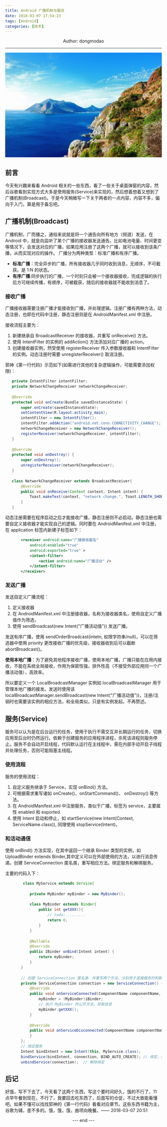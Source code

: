 ```yaml
---
title: Android 广播机制与服务
date: 2018-03-07 17:54:23
tags: [Android]
categories: [技术]
---
```

<center>
Author: dongmodao
</center>

---

![](Android-广播机制与服务/main-img.jpg "image from Momentum")

## 前言
今天有兴趣来看看 Android 相关的一些东西，看了一些关于桌面弹窗的内容，然后谷歌看到实现方式大多是使用服务(Service)来实现的，然后想着想着又想到了广播机制(Broadcast)。于是今天稍微写一下关于两者的一点内容，内容不多，偏向于入门，算是用于备忘吧。

## 广播机制(Broadcast)
 广播机制，广而播之，通俗来说就是将一个通告向所有地方（频道）发送，在 Android 中，就是向监听了某个广播的接收器发送通告。比如电池电量、时间更变等情况下，会发送对应的广播，如果应用注册了这两个广播，就可以接收到该条广播，从而实现对应的操作。
 广播分为两种类型：标准广播和有序广播。
 - **标准广播**：完全异步的广播，所有接收器几乎同时收到消息，无顺序，不可截获。是 1:N 的状态。
 - **有序广播**:同步执行的广播，一个时刻只会被一个接收器接收，完成逻辑的执行后方可继续传播，有顺序，可被截获，随后的接收器就不能收到消息了。


### 接收广播
 广播接收器需要注册广播才能接收到广播，并处理逻辑。注册广播有两种方法，动态注册，也即在代码中注册，静态注册则是在 AndroidManifest.xml 中注册。

 接收流程主要为：
 1. 新建继承自 BroadcastReceiver 的接收器，并重写 onReceive() 方法。
 2. 使用 IntentFilter 的实例的 addAction() 方法添加对应广播的 action。
 3. 创建接收器实例，然受使用 registerReceiver 传入参数接收器和 IntentFilter 的实例。动态注册时需要 unregisterReceiver() 取消注册。

 郭神《第一行代码》示范如下(如需进行其他的复杂逻辑操作，可能需要添加权限)：
 ``` java
    private IntentFilter intentFilter;
    private NetworkChangeReceiver networkChangeReceiver;

    @Override
    protected void onCreate(Bundle savedInstanceState) {
        super.onCreate(savedInstanceState);
        setContentView(R.layout.activity_main);
        intentFilter = new IntentFilter();
        intentFilter.addAction("android.net.conn.CONNECTIVITY_CHANGE");
        networkChangeReceiver = new NetworkChangeReceiver();
        registerReceiver(networkChangeReceiver, intentFilter);
    }

    @Override
    protected void onDestroy() {
        super.onDestroy();
        unregisterReceiver(networkChangeReceiver);
    }

    class NetworkChangeReceiver extends BroadcastReceiver{
        @Override
        public void onReceive(Context context, Intent intent) {
            Toast.makeText(context, "network change.", Toast.LENGTH_SHORT).show();
        }
    }
 ```

 动态注册需要在程序启动之后才能接收广播，静态注册则不必启动。静态注册也需要自定义接收器才能实现自己的逻辑。同时要在 AndroidManifest.xml 中注册，在 application 标签内新建子标签如下：
 ``` xml
        <receiver android:name="广播接收器名"
            android:enabled="true"
            android:exported="true" >
            <intent-filter>
                <action android:name="广播活动" />
            </intent-filter>
        </receiver>
 ```

### 发送广播
 发送自定义广播流程：
 1. 定义接收器
 2. 在 AndroidManifest.xml 中注册接收器，名称为接收器类名，使用自定义广播值作为筛选，
 3. 使用 sendBroadcast(new Intent("广播活动值")) 发送广播。

 发送有序广播，使用 sendOrderBroadcast(intetn, 权限字符串/null)，可以在筛选器中使用 priority 更改接收广播的优先级，接收器收到后可以截断 abortBroadcast()。

 **使用本地广播**：为了避免其他程序接收广播，使用本地广播，广播只能在应用内接收，不能在系统全局接收，作用为保密性强，排外性高（不接受外部应用同一个广播活动值），高效率。


 所以要定义一个 LocalBroadcastManager 实例如 localBroadcastManager 用于管理本地广播的接发。发送时使用该 localBroadcastManager.sendBroadcast(new Intent("广播活动值"))，注册/注销时也需要该实例的相应方法，和全局类似，只是有实例发起。不再赘述。

## 服务(Service)
服务可以认为是在后台运行的任务，使用于执行不需交互并长期运行的任务，切换应用至后台时仍然运行。依赖于创建服务的应用程序进程，杀死该进程则服务停止。服务不会自动开启线程，代码默认运行在主线程中，需在内部手动开启子线程并处理任务，否则可能阻塞主线程。

### 使用流程
服务的使用流程：
1. 自定义服务继承于 Service，实现 onBind() 方法。
2. 可根据需求重写诸如 onCreate()、onStartCommand()、 onDestroy() 等方法。
3. 在 AndroidManifest.xml 中注册服务，类似于广播，标签为 service，主要属性 enabled 和 exported.
4. 使用 Intent 启动和停止，如 startService(new Intent(Context, ServiceName.class)), 同理使用 stopService(Intent)。

### 和活动通信
 使用 onBind() 方法实现，在其中返回一个继承 Binder 类型的实例，如 UploadBinder extends Binder,其中定义可以在外部使用的方法，以进行消息传递。创建 ServiceConnection 匿名类，重写相应方法。绑定服务和解绑服务。

 主要的代码入下：
 ``` java
         class MyService extends Service{
            
            private MyBinder myBinder = new MyBinder();

            class MyBinder extends Binder{
                public int getXXX(){
                    // todo:.........
                    return 0;
                }
            }
            
            @Nullable
            @Override
            public IBinder onBind(Intent intent) {
                return myBinder;
            }
        }
        
        // 创建 ServiceConnection 匿名类，并重写两个方法，分别用于连接服务时和断开服务时
        private ServiceConnection connection = new ServiceConnection() {
            @Override
            public void onServiceConnected(ComponentName componentName, IBinder iBinder) {
                myBinder = (MyBinder)iBinder;
                // 执行 MyBinder 的公开方法，获取信息
                myBinder.getXXX();
            }

            @Override
            public void onServiceDisconnected(ComponentName componentName) {
            }
        };
        // 绑定服务
        Intent bindIntent = new Intent(this, MyService.class);
        bindService(bindIntent, connection, BIND_AUTO_CREATE); // 绑定，绑定后自动创建服务
        unbindService(connection);  // 解除绑定
 ```

## 后记
好饿，写不下去了，今天看了这两个东西，写这个要时间好久，饿的不行了，11 点早午餐到现在，不行了，我要回去吃东西了，后面写的仓促，不过大致能看懂吧。如果不懂可以找找郭神的《第一行代码》看看对应章节。这些东西书籍为主，谷歌为辅，差不多的。饿，饿，饿，曲项向晚餐。—— 2018-03-07 20:51

<center> --- end --- </center>